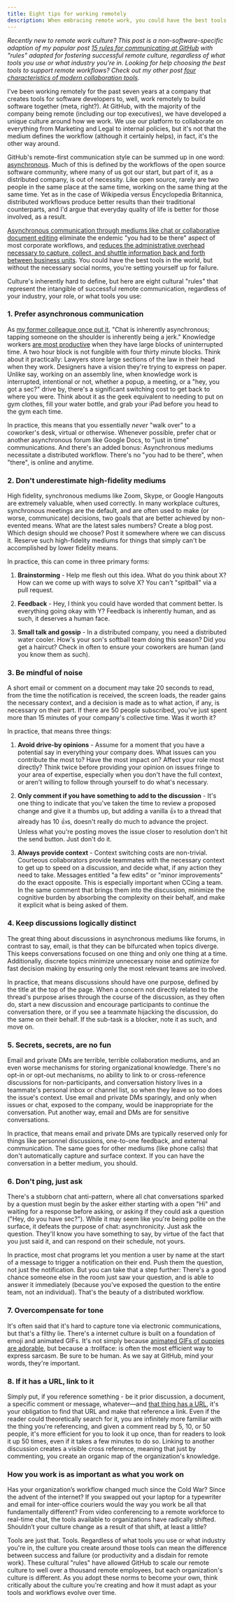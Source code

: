 ```yaml
---
title: Eight tips for working remotely
description: When embracing remote work, you could have the best tools in the world, but without the necessary social norms, you're setting yourself up for failure. Here are eight cultural "rules" that represent the intangible of successful remote communication, regardless of your industry, your role, or what tools you use.
---
```


*Recently new to remote work culture? This post is a non-software-specific adaption of my popular post [15 rules for communicating at GitHub](/2014/11/06/rules-of-communicating-at-github/) with "rules" adapted for fostering successful remote culture, regardless of what tools you use or what industry you're in. Looking for help choosing the best tools to support remote workflows? Check out my other post [four characteristics of modern collaboration tools](https://ben.balter.com/2015/11/18/tools-to-empower-open-collaboration/).*

I've been working remotely for the past seven years at a company that creates tools for software developers to, well, work remotely to build software together (meta, right?). At GitHub, with the majority of the company being remote (including our top executives), we have developed a unique culture around how we work. We use our platform to collaborate on everything from Marketing and Legal to internal policies, but it's not that the medium defines the workflow (although it certainly helps), in fact, it's the other way around.

GitHub's remote-first communication style can be summed up in one word: [asynchronous](http://zachholman.com/posts/how-github-works-asynchronous/). Much of this is defined by the workflows of the open source software community, where many of us got our start, but part of it, as a distributed company, is out of necessity. Like open source, rarely are two people in the same place at the same time, working on the same thing at the same time. Yet as in the case of Wikipedia versus Encyclopedia Britannica, distributed workflows produce better results than their traditional counterparts, and I'd argue that everyday quality of life is better for those involved, as a result.

[Asynchronous communication through mediums like chat or collaborative document editing](http://zachholman.com/posts/github-communication/) eliminate the endemic "you had to be there" aspect of most corporate workflows, and [reduces the administrative overhead necessary to capture, collect, and shuttle information back and forth between business units](https://ben.balter.com/2012/12/16/deprecate-management/). You could have the best tools in the world, but without the necessary social norms, you're setting yourself up for failure.

Culture's inherently hard to define, but here are eight cultural "rules" that represent the intangible of successful remote communication, regardless of your industry, your role, or what tools you use:

### 1. Prefer asynchronous communication

As [my former colleague once put it](http://zachholman.com/posts/how-github-works/), "Chat is inherently asynchronous; tapping someone on the shoulder is inherently being a jerk." Knowledge workers [are most productive](https://en.wikipedia.org/wiki/Flow_(psychology)) when they have large blocks of uninterrupted time. A two hour block is not fungible with four thirty minute blocks. Think about it practically: Lawyers store large sections of the law in their head when they work. Designers have a vision they're trying to express on paper. Unlike say, working on an assembly line, when knowledge work is interrupted, intentional or not, whether a popup, a meeting, or a "hey, you got a sec?" drive by, there's a significant switching cost to get back to where you were. Think about it as the geek equivalent to needing to put on gym clothes, fill your water bottle, and grab your iPad before you head to the gym each time.

In practice, this means that you essentially *never* "walk over" to a coworker's desk, virtual or otherwise. Whenever possible, prefer chat or another asynchronous forum like Google Docs, to "just in time" communications. And there's an added bonus: Asynchronous mediums necessitate a distributed workflow. There's no "you had to be there", when "there", is online and anytime.

### 2. Don't underestimate high-fidelity mediums

High fidelity, synchronous mediums like Zoom, Skype, or Google Hangouts are extremely valuable, when used correctly. In many workplace cultures, synchronous meetings are the default, and are often used to make (or worse, communicate) decisions, two goals that are better achieved by non-evented means. What are the latest sales numbers? Create a blog post. Which design should we choose? Post it somewhere where we can discuss it. Reserve such high-fidelity mediums for things that simply can't be accomplished by lower fidelity means.

In practice, this can come in three primary forms:

1. **Brainstorming** - Help me flesh out this idea. What do you think about X? How can we come up with ways to solve X? You can't "spitball" via a pull request.

2. **Feedback** - Hey, I think you could have worded that comment better. Is everything going okay with Y? Feedback is inherently human, and as such, it deserves a human face.

3. **Small talk and gossip** - In a distributed company, you need a distributed water cooler. How's your son's softball team doing this season? Did you get a haircut? Check in often to ensure your coworkers are human (and you know them as such).

### 3. Be mindful of noise

A short email or comment on a document may take 20 seconds to read, from the time the notification is received, the screen loads, the reader gains the necessary context, and a decision is made as to what action, if any, is necessary on their part. If there are 50 people subscribed, you've just spent more than 15 minutes of your company's collective time. Was it worth it?

In practice, that means three things:

1. **Avoid drive-by opinions** - Assume for a moment that you have a potential say in everything your company does. What issues can you contribute the most to? Have the most impact on? Affect your role most directly? Think twice before providing your opinion on issues fringe to your area of expertise, especially when you don't have the full context, or aren't willing to follow through yourself to do what's necessary.

2. **Only comment if you have something to add to the discussion** - It's one thing to indicate that you've taken the time to review a proposed change and give it a thumbs up, but adding a vanilla :+1: to a thread that already has 10 :+1:s, doesn't really do much to advance the project. Unless what you're posting moves the issue closer to resolution don't hit the send button. Just don't do it.

3. **Always provide context** - Context switching costs are non-trivial. Courteous collaborators provide teammates with the necessary context to get up to speed on a discussion, and decide what, if any action they need to take. Messages entitled "a few edits" or "minor improvements" do the exact opposite. This is especially important when CCing a team. In the same comment that brings them into the discussion, minimize the cognitive burden by absorbing the complexity on their behalf, and make it explicit what is being asked of them.

### 4. Keep discussions logically distinct

The great thing about discussions in asynchronous mediums like forums, in contrast to say, email, is that they can be bifurcated when topics diverge. This keeps conversations focused on one thing and only one thing at a time. Additionally, discrete topics minimize unnecessary noise and optimize for fast decision making by ensuring only the most relevant teams are involved.

In practice, that means discussions should have one purpose, defined by the title at the top of the page. When a concern not directly related to the thread's purpose arises through the course of the discussion, as they often do, start a new discussion and encourage participants to continue the conversation there, or if you see a teammate hijacking the discussion, do the same on their behalf. If the sub-task is a blocker, note it as such, and move on.

### 5. Secrets, secrets, are no fun

Email and private DMs are terrible, terrible collaboration mediums, and an even worse mechanisms for storing organizational knowledge. There's no opt-in or opt-out mechanisms, no ability to link to or cross-reference discussions for non-participants, and conversation history lives in a teammate's personal inbox or channel list, so when they leave so too does the issue's context. Use email and private DMs sparingly, and only when issues or chat, exposed to the company, would be inappropriate for the conversation. Put another way, email and DMs are for sensitive conversations.

In practice, that means email and private DMs are typically reserved only for things like personnel discussions, one-to-one feedback, and external communication. The same goes for other mediums (like phone calls) that don't automatically capture and surface context. If you can have the conversation in a better medium, you should.

### 6. Don't ping, just ask

There's a stubborn chat anti-pattern, where all chat conversations sparked by a question must begin by the asker either starting with a open "Hi" and waiting for a response before asking, or asking if they could ask a question ("Hey, do you have sec?"). While it may seem like you're being polite on the surface, it defeats the purpose of chat: asynchronicity. Just ask the question. They'll know you have something to say, by virtue of the fact that you just said it, and can respond on their schedule, not yours.

In practice, most chat programs let you mention a user by name at the start of a message to trigger a notification on their end. Push them the question, not just the notification. But you can take that a step further: There's a good chance someone else in the room just saw your question, and is able to answer it immediately (because you've exposed the question to the entire team, not an individual). That's the beauty of a distributed workflow.

### 7. Overcompensate for tone

It's often said that it's hard to capture tone via electronic communications, but that's a filthy lie. There's a internet culture is built on a foundation of emoji and animated GIFs. It's not simply because [animated GIFs of puppies are adorable](http://giphy.com/gifs/puppies-cute-animals-asdfghjkl-6UZFwMYqCeXi8), but because a :trollface: is often the most efficient way to express sarcasm. Be sure to be human. As we say at GitHub, mind your words, they're important.

### 8. If it has a URL, link to it

Simply put, if you reference something - be it prior discussion, a document, a specific comment or message, whatever—and [that thing has a URL](https://ben.balter.com/2015/11/12/why-urls/), it's your obligation to find that URL and make that reference a link. Even if the reader could theoretically search for it, you are infinitely more familiar with the thing you're referencing, and given a comment read by 5, 10, or 50 people, it's more efficient for you to look it up once, than for readers to look it up 50 times, even if it takes a few minutes to do so. Linking to another discussion creates a visible cross reference, meaning that just by commenting, you create an organic map of the organization's knowledge.

### How you work is as important as what you work on

Has your organization’s workflow changed much since the Cold War? Since the advent of the internet? If you swapped out your laptop for a typewriter and email for inter-office couriers would the way you work be all that fundamentally different? From video conferencing to a remote workforce to real-time chat, the tools available to organizations have radically shifted. Shouldn’t your culture change as a result of that shift, at least a little?

Tools are just that. Tools. Regardless of what tools you use or what industry you're in, the culture you create around those tools can mean the difference between success and failure (or productivity and a disdain for remote work). These cultural "rules" have allowed GitHub to scale our remote culture to well over a thousand remote employees, but each organization's culture is different. As you adopt these norms to become your own, think critically about the culture you're creating and how it must adapt as your tools and workflows evolve over time.
